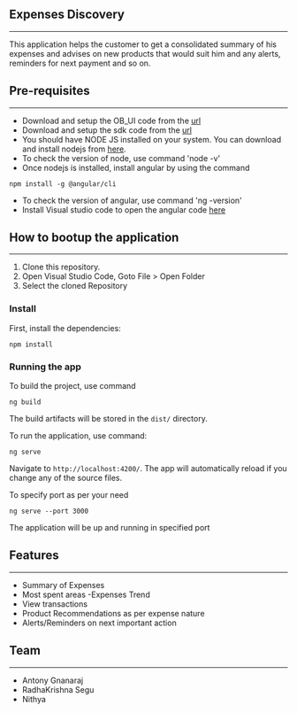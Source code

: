 ## Expenses Discovery
--------------

This application helps the customer to get a consolidated summary of his expenses and advises on new products that would suit him and any alerts, reminders for next payment and so on.

## Pre-requisites
--------------

* Download and setup the OB_UI code from the [url](https://github.com/HashApithon/openbanking-ui)
* Download and setup the sdk code from the [url](https://github.com/HashApithon/openbanking-java-sdk)
* You should have NODE JS installed on your system. You can download and install nodejs from [here](https://nodejs.org/en/download/).
* To check the version of node, use command 'node -v'
* Once nodejs is installed, install angular by using the command

``` nowrap
npm install -g @angular/cli 
```
* To check the version of angular, use command 'ng -version'
* Install Visual studio code to open the angular code [here](https://code.visualstudio.com/download)

## How to bootup the application
--------------

1.    Clone this repository.
2.    Open Visual Studio Code, Goto File > Open Folder 
3.    Select the cloned Repository  

### Install
First, install the dependencies:

``` nowrap
npm install
```
### Running the app

To build the project, use command 

``` nowrap
ng build
```

The build artifacts will be stored in the `dist/` directory.

To run the application, use command:

``` nowrap
ng serve
```

Navigate to `http://localhost:4200/`. The app will automatically reload if you change any of the source files.

To specify port as per your need

``` nowrap
ng serve --port 3000
```
The application will be up and running in specified port

## Features
--------------

* Summary of Expenses
* Most spent areas -Expenses Trend
* View transactions
* Product Recommendations as per expense nature
* Alerts/Reminders on next important action

## Team
--------------

* Antony Gnanaraj
* RadhaKrishna Segu
* Nithya